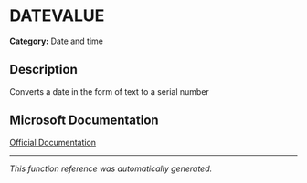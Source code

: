 # DATEVALUE

**Category:** Date and time

## Description
Converts a date in the form of text to a serial number

## Microsoft Documentation
[Official Documentation](https://support.microsoft.com//en-us/office/datevalue-function-df8b07d4-7761-4a93-bc33-b7471bbff252)

---
*This function reference was automatically generated.*

